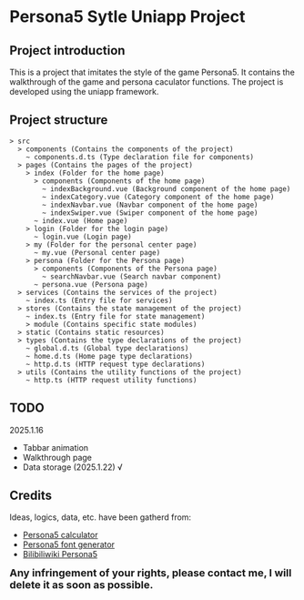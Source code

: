 # Persona5 Sytle Uniapp Project

## Project introduction
This is a project that imitates the style of the game Persona5. It contains the walkthrough of the game and persona caculator functions. The project is developed using the uniapp framework.
## Project structure
```
> src
  > components (Contains the components of the project)
    ~ components.d.ts (Type declaration file for components)
  > pages (Contains the pages of the project)
    > index (Folder for the home page)
      > components (Components of the home page)
        ~ indexBackground.vue (Background component of the home page)
        ~ indexCategory.vue (Category component of the home page)
        ~ indexNavbar.vue (Navbar component of the home page)
        ~ indexSwiper.vue (Swiper component of the home page)
      ~ index.vue (Home page)
    > login (Folder for the login page)
      ~ login.vue (Login page)
    > my (Folder for the personal center page)
      ~ my.vue (Personal center page)
    > persona (Folder for the Persona page)
      > components (Components of the Persona page)
        ~ searchNavbar.vue (Search navbar component)
      ~ persona.vue (Persona page)
  > services (Contains the services of the project)
    ~ index.ts (Entry file for services)
  > stores (Contains the state management of the project)
    ~ index.ts (Entry file for state management)
    > module (Contains specific state modules)
  > static (Contains static resources)
  > types (Contains the type declarations of the project)
    ~ global.d.ts (Global type declarations)
    ~ home.d.ts (Home page type declarations)
    ~ http.d.ts (HTTP request type declarations)
  > utils (Contains the utility functions of the project)
    ~ http.ts (HTTP request utility functions)
```
## TODO
2025.1.16
- Tabbar animation
- Walkthrough page
- Data storage (2025.1.22) √
## Credits
Ideas, logics, data, etc. have been gatherd from:
- [Persona5 calculator](https://github.com/chinhodado/persona5_calculator)
- [Persona5 font generator](https://github.com/LzxHahaha/persona5)
- [Bilibiliwiki Persona5](https://wiki.biligame.com/persona/P5R%E6%94%BB%E7%95%A5%E4%B8%93%E5%8C%BA)

<font size=4>**Any infringement of your rights, please contact me, I will delete it as soon as possible.**</font>